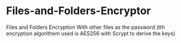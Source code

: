 # Files-and-Folders-Encryptor
Files and Folders Encryption With other files as the password (tth encryption algorithem used is AES256 with Scrypt  to derive the keys)
